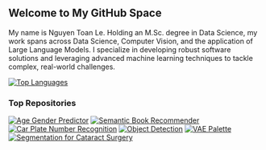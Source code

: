 ## Welcome to My GitHub Space

My name is Nguyen Toan Le. Holding an M.Sc. degree in Data Science, my work spans across Data Science, Computer Vision, 
and the application of Large Language Models. I specialize in developing robust software solutions and leveraging 
advanced machine learning techniques to tackle complex, real-world challenges.

[![Top Languages](https://github-readme-stats.vercel.app/api/top-langs/?username=NguyenToanLE&hide=stars&show_icons=true&theme=tokyonight)](https://github.com/NguyenToanLe)

### Top Repositories
[![Age Gender Predictor](https://github-readme-stats.vercel.app/api/pin/?username=NguyenToanLe&repo=Age-Gender-Detection-YOLO&show_icons=true&theme=shades-of-purple)](https://github.com/NguyenToanLe/Age-Gender-Detection-YOLO)
[![Semantic Book Recommender](https://github-readme-stats.vercel.app/api/pin/?username=NguyenToanLe&repo=Semantic-Book-Recommender-HF&show_icons=true&theme=shades-of-purple)](https://github.com/NguyenToanLe/Semantic-Book-Recommender-HF)
[![Car Plate Number Recognition](https://github-readme-stats.vercel.app/api/pin/?username=NguyenToanLe&repo=ANPROCR-TF&show_icons=true&theme=shades-of-purple)](https://github.com/NguyenToanLe/ANPROCR-TF)
[![Object Detection](https://github-readme-stats.vercel.app/api/pin/?username=NguyenToanLe&repo=Object-Detection&show_icons=true&theme=shades-of-purple)](https://github.com/NguyenToanLe/Object-Detection)
[![VAE Palette](https://github-readme-stats.vercel.app/api/pin/?username=NguyenToanLe&repo=VAE-Palette&show_icons=true&theme=darcula )](https://github.com/NguyenToanLe/VAE-Palette)
[![Segmentation for Cataract Surgery](https://github-readme-stats.vercel.app/api/pin/?username=NguyenToanLe&repo=segmentation-for-cataract-surgery&show_icons=true&theme=darcula )](https://github.com/NguyenToanLe/segmentation-for-cataract-surgery)
